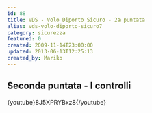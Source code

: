 ```yaml
---
id: 88
title: VDS - Volo Diporto Sicuro - 2a puntata
alias: vds-volo-diporto-sicuro7
category: sicurezza
featured: 0
created: 2009-11-14T23:00:00
updated: 2013-06-13T12:25:13
created_by: Mariko
---
```

<h2>
 Seconda puntata - I controlli
</h2>
<p>
 {youtube}8J5XPRYBxz8{/youtube}
</p>
